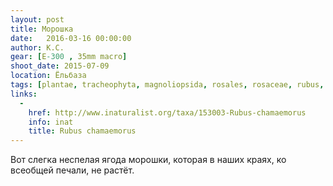 ```yaml
---
layout: post
title: Морошка
date:   2016-03-16 00:00:00
author: К.С.
gear: [E-300 , 35mm macro]
shoot_date: 2015-07-09
location: Ёльбаза
tags: [plantae, tracheophyta, magnoliopsida, rosales, rosaceae, rubus, rubus chamaemorus]
links:
  -
    href: http://www.inaturalist.org/taxa/153003-Rubus-chamaemorus
    info: inat
    title: Rubus chamaemorus
---
```


Вот слегка неспелая ягода морошки, которая в наших краях, ко всеобщей печали, не растёт.
